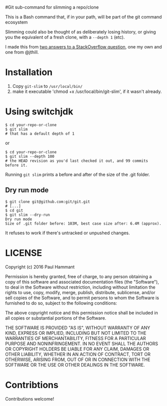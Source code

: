 #Git sub-command for slimming a repo/clone

This is a Bash command that, if in your path, will be part of the git command ecosystem

Slimming could also be thought of as deliberately losing history, or giving you the equivalent of
a fresh clone, with a `--depth 1` (etc).

I made this from [two answers to a StackOverflow question](http://stackoverflow.com/questions/38171899/how-to-reduce-the-depth-of-an-existing-git-clone), one my own and one from @jthill.

# Installation

1. Copy `git-slim` to `/usr/local/bin/`
2. make it executable 'chmod +x /usr/local/bin/git-slim', if it wasn't already.

# Using switchjdk

```
$ cd your-repo-or-clone
$ git slim
# that has a default depth of 1
```

or

```
$ cd your-repo-or-clone
$ git slim --depth 100
# the HEAD revision as you'd last checked it out, and 99 commits before it.
```

Running `git slim` prints a before and after of the size of the .git folder.

## Dry run mode

```
$ git clone git@github.com:git/git.git
# [...]
$ cd git
$ git slim --dry-run
Dry run mode
Size of .git folder before: 103M, best case size after: 6.4M (approx).
```

It refuses to work if there's untracked or unpushed changes.

# LICENSE

Copyright (c) 2016 Paul Hammant

Permission is hereby granted, free of charge, to any person obtaining a copy of this software and associated documentation files (the "Software"), to deal in the Software without restriction, including without limitation the rights to use, copy, modify, merge, publish, distribute, sublicense, and/or sell copies of the Software, and to permit persons to whom the Software is furnished to do so, subject to the following conditions:

The above copyright notice and this permission notice shall be included in all copies or substantial portions of the Software.

THE SOFTWARE IS PROVIDED "AS IS", WITHOUT WARRANTY OF ANY KIND, EXPRESS OR IMPLIED, INCLUDING BUT NOT LIMITED TO THE WARRANTIES OF MERCHANTABILITY, FITNESS FOR A PARTICULAR PURPOSE AND NONINFRINGEMENT. IN NO EVENT SHALL THE AUTHORS OR COPYRIGHT HOLDERS BE LIABLE FOR ANY CLAIM, DAMAGES OR OTHER LIABILITY, WHETHER IN AN ACTION OF CONTRACT, TORT OR OTHERWISE, ARISING FROM, OUT OF OR IN CONNECTION WITH THE SOFTWARE OR THE USE OR OTHER DEALINGS IN THE SOFTWARE.

# Contribtions

Contributions welcome!

